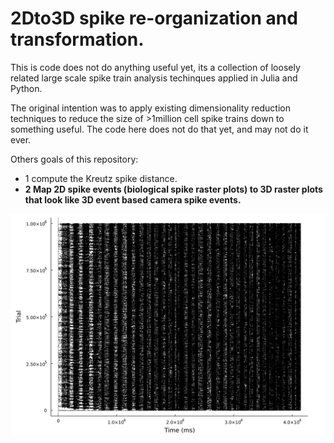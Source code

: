 # 2Dto3D spike re-organization and transformation.

This is code does not do anything useful yet, its a collection of loosely related large scale spike train analysis techinques applied in Julia and Python.

The original intention was to apply existing dimensionality reduction techniques to reduce the size of >1million cell spike trains down to something useful. The code here does not do that yet, and may not do it ever.

Others goals of this repository:
* 1 compute the Kreutz spike distance.
* **2 Map 2D spike events (biological spike raster plots) to 3D raster plots that look like 3D event based camera spike events.** 

![1millionspikes.png](1millionspikes.png)


